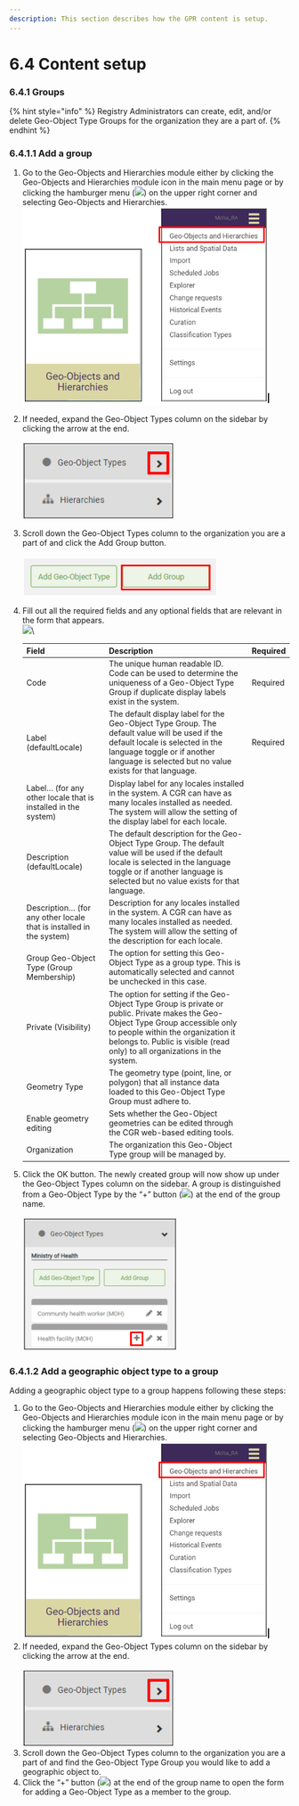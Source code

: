 ```yaml
---
description: This section describes how the GPR content is setup.
---
```


# 6.4 Content setup

### 6.4.1 Groups

{% hint style="info" %}
Registry Administrators can create, edit, and/or delete Geo-Object Type Groups for the organization they are a part of.
{% endhint %}

### 6.4.1.1 Add a group

1. Go to the Geo-Objects and Hierarchies module either by clicking the Geo-Objects and Hierarchies module icon in the main menu page or by clicking the hamburger menu (![](https://lh3.googleusercontent.com/iuPmL\_Z1smFoRNK34qpVh9--96pLjj8A-P4QdCAlpcvxkSIfD3bihusMrW6MlenmddHse4DMtkIfNaLzts2tH95aM8vei5RBC6-FuLkbYRi4j4V9LiSgid0KfK2wPUgPo-Oim\_IF7FqvJW8Ck-ESi0sPLJ2Hi6rets24LbXMhLUD7h3zOJePImZz)) on the upper right corner and selecting Geo-Objects and Hierarchies.\
   ![](<../../../.gitbook/assets/image (3).png>)
2. If needed, expand the Geo-Object Types column on the sidebar by clicking the arrow at the end.\
   \
   ![](<../../../.gitbook/assets/image (5).png>)
3. Scroll down the Geo-Object Types column to the organization you are a part of and click the Add Group button.\
   \
   ![](../../../.gitbook/assets/image.png)
4.  Fill out all the required fields and any optional fields that are relevant in the form that appears.\
    ![](https://lh3.googleusercontent.com/DWx50Sipzjq4Oddh9w1bM1\_qnDFQbsX\_t\_9WaoNBF7r5qVWLwUFOmx6de-kWpgW1RPLWNZjUqNo7p8TKtPlA\_j41xvpPbsr3E-UvVpN-Z8wG4q77DOYQM-4vHi19fLeaDW83oa-7NbLcdDLfcEzjBxRAFZ2YStw2mXvGGNrWseiRdmxL-XoYnN8O)\


    | Field                                                               | Description                                                                                                                                                                                                                                          | Required |
    | ------------------------------------------------------------------- | ---------------------------------------------------------------------------------------------------------------------------------------------------------------------------------------------------------------------------------------------------- | -------- |
    | Code                                                                | The unique human readable ID. Code can be used to determine the uniqueness of a Geo-Object Type Group if duplicate display labels exist in the system.                                                                                               | Required |
    | Label (defaultLocale)                                               | The default display label for the Geo-Object Type Group. The default value will be used if the default locale is selected in the language toggle or if another language is selected but no value exists for that language.                           | Required |
    | Label… (for any other locale that is installed in the system)       | Display label for any locales installed in the system. A CGR can have as many locales installed as needed. The system will allow the setting of the display label for each locale.                                                                   |          |
    | Description (defaultLocale)                                         | The default description for the Geo-Object Type Group. The default value will be used if the default locale is selected in the language toggle or if another language is selected but no value exists for that language.                             |          |
    | Description… (for any other locale that is installed in the system) | Description for any locales installed in the system. A CGR can have as many locales installed as needed. The system will allow the setting of the description for each locale.                                                                       |          |
    | Group Geo-Object Type (Group Membership)                            | The option for setting this Geo-Object Type as a group type. This is automatically selected and cannot be unchecked in this case.                                                                                                                    |          |
    | Private (Visibility)                                                | The option for setting if the Geo-Object Type Group is private or public. Private makes the Geo-Object Type Group accessible only to people within the organization it belongs to. Public is visible (read only) to all organizations in the system. |          |
    | Geometry Type                                                       | The geometry type (point, line, or polygon) that all instance data loaded to this Geo-Object Type Group must adhere to.                                                                                                                              |          |
    | Enable geometry editing                                             | Sets whether the Geo-Object geometries can be edited through the CGR web-based editing tools.                                                                                                                                                        |          |
    | Organization                                                        | The organization this Geo-Object Type group will be managed by.                                                                                                                                                                                      |          |
5. Click the OK button. The newly created group will now show up under the Geo-Object Types column on the sidebar. A group is distinguished from a Geo-Object Type by the “+” button (![](https://lh3.googleusercontent.com/oA1JGDvIRjYWJbkQ6qnzwRzidAIp3crvNXzq9QGZiEcU-Ds\_Ip32UH75jwICYZvIN6-eC2Eejc6pbFWAd2RQUFto26bBQOdC-u7FCxBBurtg4lFRmgBYuuphrlRhSwQB-1UtTuE\_ILfJhnyZ9wWuwrkP-NQ4wFT1Vptl-pKt1OT\_Neaf6OuH3B6k)) at the end of the group name.\
   \
   ![](<../../../.gitbook/assets/image (1).png>)

### 6.4.1.2 Add a geographic object type to a group

Adding a geographic object type to a group happens following these steps:

1. Go to the Geo-Objects and Hierarchies module either by clicking the Geo-Objects and Hierarchies module icon in the main menu page or by clicking the hamburger menu (![](https://lh3.googleusercontent.com/iuPmL\_Z1smFoRNK34qpVh9--96pLjj8A-P4QdCAlpcvxkSIfD3bihusMrW6MlenmddHse4DMtkIfNaLzts2tH95aM8vei5RBC6-FuLkbYRi4j4V9LiSgid0KfK2wPUgPo-Oim\_IF7FqvJW8Ck-ESi0sPLJ2Hi6rets24LbXMhLUD7h3zOJePImZz)) on the upper right corner and selecting Geo-Objects and Hierarchies.\
   ![](<../../../.gitbook/assets/image (2).png>)
2. If needed, expand the Geo-Object Types column on the sidebar by clicking the arrow at the end.\
   \
   ![](<../../../.gitbook/assets/image (4).png>)
3. Scroll down the Geo-Object Types column to the organization you are a part of and find the Geo-Object Type Group you would like to add a geographic object to.
4. Click the “+” button (![](https://lh3.googleusercontent.com/oA1JGDvIRjYWJbkQ6qnzwRzidAIp3crvNXzq9QGZiEcU-Ds\_Ip32UH75jwICYZvIN6-eC2Eejc6pbFWAd2RQUFto26bBQOdC-u7FCxBBurtg4lFRmgBYuuphrlRhSwQB-1UtTuE\_ILfJhnyZ9wWuwrkP-NQ4wFT1Vptl-pKt1OT\_Neaf6OuH3B6k)) at the end of the group name to open the form for adding a Geo-Object Type as a member to the group.
